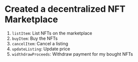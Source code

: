# Created a decentralized NFT Marketplace

1. `listItem`: List NFTs on the marketplace
2. `buyItem`: Buy the NFTs
3. `cancelItem`: Cancel a listing
4. `updateListing`: Update price
5. `widthdrawProceeds`: Withdraw payment for my bought NFTs
